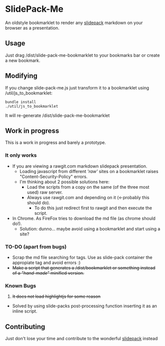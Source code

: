 # SlidePack-Me 

An oldstyle bookmarklet to render any [slidepack](http://trabe.github.io/slide-pack) markdown on your browser as a presentation.

## Usage

Just drag /dist/slide-pack-me-bookmarklet to your bookmarks bar or create a new bookmark.

## Modifying

If you change slide-pack-me.js just transform it to a bookmarklet using /util/js_to_bookmarklet:

    bundle install
    ./util/js_to_bookmarklet

It will re-generate /dist/slide-pack-me-bookmarklet

## Work in progress

This is a work in progress and barely a prototype. 

### It only works
* If you are viewing a rawgit.com markdown slidepack presentation.
  * Loading javascript from different *'raw'* sites on a bookmarklet raises "Content-Security-Policy" errors.
  * I'm thinking about 2 possible solutions here:
    * Load the scripts from a copy on the same (of the three most used) raw server.
    * Always use rawgit.com and depending on it (<-probably this should do).
      * To do this just redirect first to rawgit and then execute the script.
* In Chrome. As FireFox tries to download the md file (as chrome should do!).
  * Solution: dunno... maybe avoid using a bookmarklet and start using a site?

### TO-DO (apart from bugs)

* Scrap the md file searching for tags. Use as slide-pack container the appropiate tag and avoid errors :)
* ~~Make a script that generates a /dist/bookmarklet or something instead of a *"hand-made"* minified version.~~

### Known Bugs

1. ~~It does not load highlightjs for some reason~~
  * Solved by using slide-packs post-processing function inserting it as an inline script.

## Contributing

Just don't lose your time and contribute to the wonderful [slidepack](http://trabe.github.io/slide-pack/) instead



